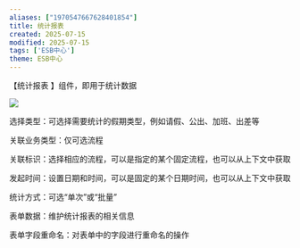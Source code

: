 ```yaml
---
aliases: ["1970547667628401854"]
title: 统计报表
created: 2025-07-15
modified: 2025-07-15
tags: ['ESB中心']
theme: ESB中心
---
```


【统计报表 】组件，即用于统计数据

![](3218a07646d124348aa8fe057b9a36cc.jpg)

选择类型：可选择需要统计的假期类型，例如请假、公出、加班、出差等

关联业务类型：仅可选流程

关联标识：选择相应的流程，可以是指定的某个固定流程，也可以从上下文中获取

发起时间：设置日期和时间，可以是固定的某个日期时间，也可以从上下文中获取

统计方式：可选“单次”或“批量”

表单数据：维护统计报表的相关信息

表单字段重命名：对表单中的字段进行重命名的操作